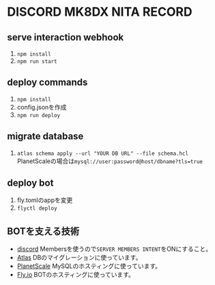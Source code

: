 # DISCORD MK8DX NITA RECORD

## serve interaction webhook

1. `npm install`
2. `npm run start`

## deploy commands

1. `npm install`
2. config.jsonを作成
3. `npm run deploy`

## migrate database

1. `atlas schema apply --url "YOUR DB URL" --file schema.hcl`
  PlanetScaleの場合は`mysql://user:password@host/dbname?tls=true`

## deploy bot

1. fly.tomlのappを変更
2. `flyctl deploy`

## BOTを支える技術

- [discord](https://discord.com/) Membersを使うので`SERVER MEMBERS INTENT`をONにすること。
- [Atlas](https://atlasgo.io/) DBのマイグレーションに使っています。
- [PlanetScale](https://planetscale.com/) MySQLのホスティングに使っています。
- [Fly.io](https://fly.io/) BOTのホスティングに使っています。
